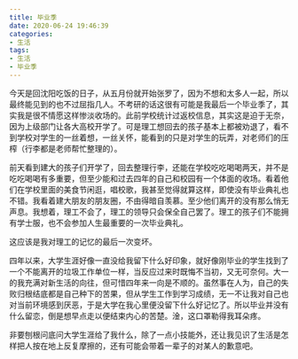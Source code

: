 ```yaml
---
title: 毕业季
date: 2020-06-24 19:46:39
categories:
- 生活
tags:
- 生活
- 毕业季
---
```

今天是回沈阳吃饭的日子，从五月份就开始张罗了，因为不想和太多人一起，所以最终能见到的也不过屈指几人。不考研的话这很有可能是我最后一个毕业季了，其实我是很不情愿这样惨淡收场的。此前学校统计过返校信息，其实这是迫于无奈，因为上级部门让各大高校开学了。可是理工想回去的孩子基本上都被劝退了，看不到学校对学生的一丝着想，一丝关怀，能看到的只是对学生的玩弄，对老师们的压榨（行李都是老师帮忙整理的）。

前天看到建大的孩子们开学了，回去整理行李，还能在学校吃吃喝喝两天，并不是吃吃喝喝有多重要，但至少能和过去四年的自己和校园有一个体面的收场。看着他们在学校里面的美食节闲逛，唱校歌，我甚至觉得就算这样，即使没有毕业典礼也不错。我看着建大朋友的朋友圈，不由得暗自羡慕。至少他们离开的没有那么悄无声息。我想着，理工不会了，理工的领导只会保全自己罢了。理工的孩子们不能拥有学士服，也不会参加人生最重要的一次毕业典礼。

这应该是我对理工的记忆的最后一次变坏。

四年以来，大学生涯好像一直没给我留下什么好印象，就好像刚毕业的学生找到了一个不能离开的垃圾工作单位一样，当反应过来时既悔不当初，又无可奈何。大一的我充满对新生活的向往，但可惜四年来一向是不顺的。虽然事在人为，自己的失败归根结底都是自己种下的苦果，但从学生工作到学习成绩，无一不让我对自己也对当前环境感到厌恶，于是大学在我心里便没留下什么好记忆了。所以毕业并没有什么留恋，倒是想早点走以便结束内心的苦楚。淦，这口罩勒得我耳朵疼。

非要刨根问底问大学生涯给了我什么，除了一点小技能外，还让我见识了生活是怎样把人按在地上反复摩擦的，还有可能会带着一辈子的对某人的歉意吧。